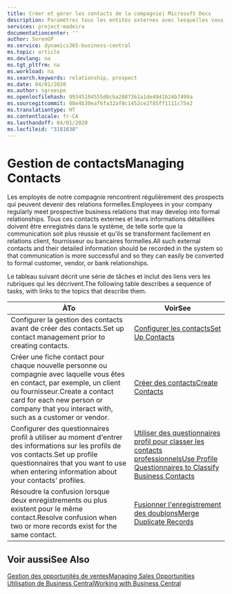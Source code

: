 ```yaml
---
title: Créer et gérer les contacts de la compagnie| Microsoft Docs
description: Paramétrez tous les entités externes avec lesquelles vous avez une relation d'affaires (par exemple les prospects, les clients, les fournisseurs, et les consultants) comme contacts.
services: project-madeira
documentationcenter: ''
author: SorenGP
ms.service: dynamics365-business-central
ms.topic: article
ms.devlang: na
ms.tgt_pltfrm: na
ms.workload: na
ms.search.keywords: relationship, prospect
ms.date: 04/01/2020
ms.author: sgroespe
ms.openlocfilehash: 99345104555d8cba2887361a1de4941b24b7499a
ms.sourcegitcommit: 88e4b30eaf6fa32af0c1452ce2f85ff1111c75e2
ms.translationtype: HT
ms.contentlocale: fr-CA
ms.lasthandoff: 04/01/2020
ms.locfileid: "3181638"
---
```

# <a name="managing-contacts"></a><span data-ttu-id="6ee7c-103">Gestion de contacts</span><span class="sxs-lookup"><span data-stu-id="6ee7c-103">Managing Contacts</span></span>
<span data-ttu-id="6ee7c-104">Les employés de notre compagnie rencontrent régulièrement des prospects qui peuvent devenir des relations formelles.</span><span class="sxs-lookup"><span data-stu-id="6ee7c-104">Employees in your company regularly meet prospective business relations that may develop into formal relationships.</span></span> <span data-ttu-id="6ee7c-105">Tous ces contacts externes et leurs informations détaillées doivent être enregistrés dans le système, de telle sorte que la communication soit plus réussie et qu'ils se transforment facilement en relations client, fournisseur ou bancaires formelles.</span><span class="sxs-lookup"><span data-stu-id="6ee7c-105">All such external contacts and their detailed information should be recorded in the system so that communication is more successful and so they can easily be converted to formal customer, vendor, or bank relationships.</span></span>

<span data-ttu-id="6ee7c-106">Le tableau suivant décrit une série de tâches et inclut des liens vers les rubriques qui les décrivent.</span><span class="sxs-lookup"><span data-stu-id="6ee7c-106">The following table describes a sequence of tasks, with links to the topics that describe them.</span></span>

| <span data-ttu-id="6ee7c-107">À</span><span class="sxs-lookup"><span data-stu-id="6ee7c-107">To</span></span> | <span data-ttu-id="6ee7c-108">Voir</span><span class="sxs-lookup"><span data-stu-id="6ee7c-108">See</span></span> |
| --- | --- |
| <span data-ttu-id="6ee7c-109">Configurer la gestion des contacts avant de créer des contacts.</span><span class="sxs-lookup"><span data-stu-id="6ee7c-109">Set up contact management prior to creating contacts.</span></span> |[<span data-ttu-id="6ee7c-110">Configurer les contacts</span><span class="sxs-lookup"><span data-stu-id="6ee7c-110">Set Up Contacts</span></span>](marketing-setup-contacts.md) |
| <span data-ttu-id="6ee7c-111">Créer une fiche contact pour chaque nouvelle personne ou compagnie avec laquelle vous êtes en contact, par exemple, un client ou fournisseur.</span><span class="sxs-lookup"><span data-stu-id="6ee7c-111">Create a contact card for each new person or company that you interact with, such as a customer or vendor.</span></span> |[<span data-ttu-id="6ee7c-112">Créer des contacts</span><span class="sxs-lookup"><span data-stu-id="6ee7c-112">Create Contacts</span></span>](marketing-create-contact-companies.md) |
|<span data-ttu-id="6ee7c-113">Configurer des questionnaires profil à utiliser au moment d'entrer des informations sur les profils de vos contacts.</span><span class="sxs-lookup"><span data-stu-id="6ee7c-113">Set up profile questionnaires that you want to use when entering information about your contacts' profiles.</span></span>|[<span data-ttu-id="6ee7c-114">Utiliser des questionnaires profil pour classer les contacts professionnels</span><span class="sxs-lookup"><span data-stu-id="6ee7c-114">Use Profile Questionnaires to Classify Business Contacts</span></span>](marketing-create-contact-profile-questionnaire.md)|
|<span data-ttu-id="6ee7c-115">Résoudre la confusion lorsque deux enregistrements ou plus existent pour le même contact.</span><span class="sxs-lookup"><span data-stu-id="6ee7c-115">Resolve confusion when two or more records exist for the same contact.</span></span>|[<span data-ttu-id="6ee7c-116">Fusionner l'enregistrement des doublons</span><span class="sxs-lookup"><span data-stu-id="6ee7c-116">Merge Duplicate Records</span></span>](sales-how-merge-duplicate-records.md)|

## <a name="see-also"></a><span data-ttu-id="6ee7c-117">Voir aussi</span><span class="sxs-lookup"><span data-stu-id="6ee7c-117">See Also</span></span>
[<span data-ttu-id="6ee7c-118">Gestion des opportunités de ventes</span><span class="sxs-lookup"><span data-stu-id="6ee7c-118">Managing Sales Opportunities</span></span>](marketing-manage-sales-opportunities.md)  
[<span data-ttu-id="6ee7c-119">Utilisation de Business Central</span><span class="sxs-lookup"><span data-stu-id="6ee7c-119">Working with Business Central</span></span>](ui-work-product.md)  
